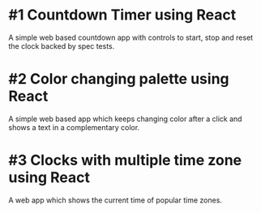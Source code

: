 # #1 Countdown Timer using React

A simple web based countdown app with controls to start, stop and reset the clock backed by spec tests.


# #2 Color changing palette using React

A simple web based app which keeps changing color after a click and shows a text in a complementary color.

# #3 Clocks with multiple time zone using React
 
A web app which shows the current time of popular time zones.